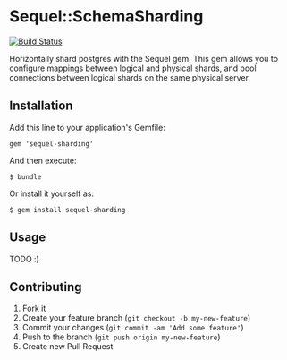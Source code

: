 Sequel::SchemaSharding
================

[![Build Status](https://travis-ci.org/wanelo/sequel-sharding.png?branch=master)](https://travis-ci.org/wanelo/sequel-sharding)

Horizontally shard postgres with the Sequel gem. This gem allows you to configure mappings between logical and
physical shards, and pool connections between logical shards on the same physical server.

## Installation

Add this line to your application's Gemfile:

    gem 'sequel-sharding'

And then execute:

    $ bundle

Or install it yourself as:

    $ gem install sequel-sharding

## Usage

TODO :)

## Contributing

1. Fork it
2. Create your feature branch (`git checkout -b my-new-feature`)
3. Commit your changes (`git commit -am 'Add some feature'`)
4. Push to the branch (`git push origin my-new-feature`)
5. Create new Pull Request
